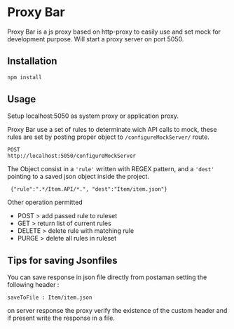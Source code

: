 # Proxy Bar

Proxy Bar is a js proxy based on http-proxy to easily use and set mock for development purpose.
Will start a proxy server on port 5050.

## Installation

```bash
npm install
```

## Usage

Setup localhost:5050 as system proxy or application proxy.

Proxy Bar use a set of rules to determinate wich API calls to mock, these rules are set by posting proper object to `/configureMockServer/` route.

```
POST 
http://localhost:5050/configureMockServer

```
The Object consist in a `'rule'` written with REGEX pattern,
and a `'dest'` pointing to a saved json object inside the project.

```
 {"rule":".*/Item.API/*.", "dest":"Item/item.json"}
```

Other operation permitted
- POST > add passed rule to ruleset
- GET > return list of current rules 
- DELETE > delete rule with matching rule
- PURGE > delete all rules in ruleset

## Tips for saving Jsonfiles
You can save response in json file directly from postaman setting the following header : 
```
saveToFile : Item/item.json
```
on server response the proxy verify the existence of the custom header and if present write the response in a file.
